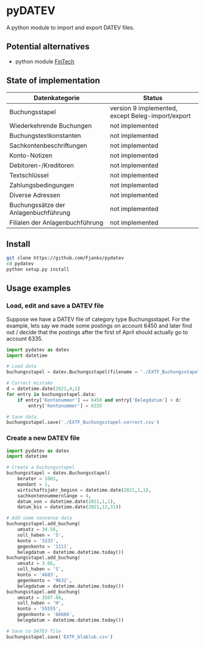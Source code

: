 # pyDATEV

A python module to import and export DATEV files.


## Potential alternatives 

* python module [FinTech](https://www.joonis.de/de/fintech/doc/)

## State of implementation


| Datenkategorie                        | Status                   |
|---------------------------------------|--------------------------|
| Buchungsstapel                        | version 9 implemented, except Beleg-import/export  |
| Wiederkehrende Buchungen              | not implemented          |
| Buchungstextkonstanten                | not implemented          |
| Sachkontenbeschriftungen              | not implemented          |
| Konto-Notizen                         | not implemented          |
| Debitoren-/Kreditoren                 | not implemented          |
| Textschlüssel                         | not implemented          |
| Zahlungsbedingungen                   | not implemented          |
| Diverse Adressen                      | not implemented          |
| Buchungssätze der Anlagenbuchführung  | not implemented          |
| Filialen der Anlagenbuchführung       | not implemented          |

## Install

```bash
git clone https://github.com/Fjanks/pydatev
cd pydatev
python setup.py install
```

## Usage examples

### Load, edit and save a DATEV file

Suppose we have a DATEV file of category type Buchungsstapel. For the example, lets say we made some postings on account 6450 and later find out / decide that the postings after the first of April should actually go to account 6335. 
```python
import pydatev as datev
import datetime

# Load data
buchungsstapel = datev.Buchungsstapel(filename = './EXTF_Buchungsstapel-incorrect.csv')

# Correct mistake
d = datetime.date(2021,4,1)
for entry in buchungsstapel.data:
    if entry['Kontonummer'] == 6450 and entry['Belegdatum'] > d:
        entry['Kontonummer'] = 6335

# Save data
buchungsstapel.save('./EXTF_Buchungsstapel-correct.csv')
```

### Create a new DATEV file

```python
import pydatev as datev
import datetime

# Create a buchungsstapel
buchungsstapel = datev.Buchungsstapel(
    berater = 1001,
    mandant = 1,
    wirtschaftsjahr_beginn = datetime.date(2021,1,1),
    sachkontennummernlänge = 4,
    datum_von = datetime.date(2021,1,1),
    datum_bis = datetime.date(2021,12,31))

# Add some nonsense data
buchungsstapel.add_buchung(
    umsatz = 34.56,
    soll_haben = 'S',
    konto = '3333',
    gegenkonto = '1111',
    belegdatum = datetime.datetime.today())
buchungsstapel.add_buchung(
    umsatz = 3.66,
    soll_haben = 'S',
    konto = '4683',
    gegenkonto = '9632',
    belegdatum = datetime.datetime.today())
buchungsstapel.add_buchung(
    umsatz = 3567.66,
    soll_haben = 'H',
    konto = '55555',
    gegenkonto = '66666',
    belegdatum = datetime.datetime.today())

# Save to DATEV file
buchungsstapel.save('EXTF_blablub.csv')
```
